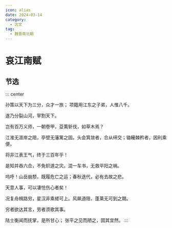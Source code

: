 ```yaml
---
icon: alias
date: 2024-03-14
category:
  - 古文
tag:
  - 魏晋南北朝
---
```



# 哀江南赋

<!-- more -->


## 节选

::: center

孙策以天下为三分，众才一旅； 项籍用江东之子弟，人惟八千。

遂乃分裂山河，宰割天下。

岂有百万义师，一朝卷甲，芟荑斩伐，如草木焉？

江淮无涯岸之阻，亭壁无藩篱之固。头会箕敛者，合从缔交；锄耰棘矜者，因利乘便。

将非江表王气，终于三百年乎！

是知并吞六合，不免轵道之灾。混一车书，无救平阳之祸。

呜呼！山岳崩颓，既履危亡之运；春秋迭代，必有去故之悲。

天意人事，可以凄怆伤心者矣！

况复舟楫路穷，星汉非乘槎可上。风飙道阻，蓬莱无可到之期。

穷者欲达其言，劳者须歌其事。

陆士衡闻而抚掌，是所甘心； 张平之见而陋之，固其宜然。
:::